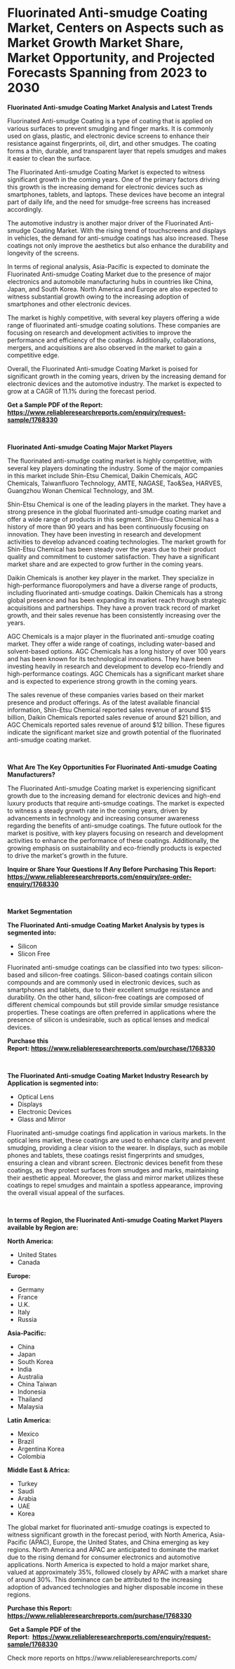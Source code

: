 <p><h1>Fluorinated Anti-smudge Coating Market, Centers on Aspects such as Market Growth Market Share, Market Opportunity, and Projected Forecasts Spanning from 2023 to 2030</h1></p><p><strong>Fluorinated Anti-smudge Coating Market Analysis and Latest Trends</strong></p>
<p><p>Fluorinated Anti-smudge Coating is a type of coating that is applied on various surfaces to prevent smudging and finger marks. It is commonly used on glass, plastic, and electronic device screens to enhance their resistance against fingerprints, oil, dirt, and other smudges. The coating forms a thin, durable, and transparent layer that repels smudges and makes it easier to clean the surface.</p><p>The Fluorinated Anti-smudge Coating Market is expected to witness significant growth in the coming years. One of the primary factors driving this growth is the increasing demand for electronic devices such as smartphones, tablets, and laptops. These devices have become an integral part of daily life, and the need for smudge-free screens has increased accordingly.</p><p>The automotive industry is another major driver of the Fluorinated Anti-smudge Coating Market. With the rising trend of touchscreens and displays in vehicles, the demand for anti-smudge coatings has also increased. These coatings not only improve the aesthetics but also enhance the durability and longevity of the screens.</p><p>In terms of regional analysis, Asia-Pacific is expected to dominate the Fluorinated Anti-smudge Coating Market due to the presence of major electronics and automobile manufacturing hubs in countries like China, Japan, and South Korea. North America and Europe are also expected to witness substantial growth owing to the increasing adoption of smartphones and other electronic devices.</p><p>The market is highly competitive, with several key players offering a wide range of fluorinated anti-smudge coating solutions. These companies are focusing on research and development activities to improve the performance and efficiency of the coatings. Additionally, collaborations, mergers, and acquisitions are also observed in the market to gain a competitive edge.</p><p>Overall, the Fluorinated Anti-smudge Coating Market is poised for significant growth in the coming years, driven by the increasing demand for electronic devices and the automotive industry. The market is expected to grow at a CAGR of 11.1% during the forecast period.</p></p>
<p><strong>Get a Sample PDF of the Report:&nbsp; <a href="https://www.reliableresearchreports.com/enquiry/request-sample/1768330">https://www.reliableresearchreports.com/enquiry/request-sample/1768330</a></strong></p>
<p>&nbsp;</p>
<p><strong>Fluorinated Anti-smudge Coating Major Market Players</strong></p>
<p><p>The fluorinated anti-smudge coating market is highly competitive, with several key players dominating the industry. Some of the major companies in this market include Shin-Etsu Chemical, Daikin Chemicals, AGC Chemicals, Taiwanfluoro Technology, AMTE, NAGASE, Tao&Sea, HARVES, Guangzhou Wonan Chemical Technology, and 3M.</p><p>Shin-Etsu Chemical is one of the leading players in the market. They have a strong presence in the global fluorinated anti-smudge coating market and offer a wide range of products in this segment. Shin-Etsu Chemical has a history of more than 90 years and has been continuously focusing on innovation. They have been investing in research and development activities to develop advanced coating technologies. The market growth for Shin-Etsu Chemical has been steady over the years due to their product quality and commitment to customer satisfaction. They have a significant market share and are expected to grow further in the coming years.</p><p>Daikin Chemicals is another key player in the market. They specialize in high-performance fluoropolymers and have a diverse range of products, including fluorinated anti-smudge coatings. Daikin Chemicals has a strong global presence and has been expanding its market reach through strategic acquisitions and partnerships. They have a proven track record of market growth, and their sales revenue has been consistently increasing over the years.</p><p>AGC Chemicals is a major player in the fluorinated anti-smudge coating market. They offer a wide range of coatings, including water-based and solvent-based options. AGC Chemicals has a long history of over 100 years and has been known for its technological innovations. They have been investing heavily in research and development to develop eco-friendly and high-performance coatings. AGC Chemicals has a significant market share and is expected to experience strong growth in the coming years.</p><p>The sales revenue of these companies varies based on their market presence and product offerings. As of the latest available financial information, Shin-Etsu Chemical reported sales revenue of around $15 billion, Daikin Chemicals reported sales revenue of around $21 billion, and AGC Chemicals reported sales revenue of around $12 billion. These figures indicate the significant market size and growth potential of the fluorinated anti-smudge coating market.</p></p>
<p>&nbsp;</p>
<p><strong>What Are The Key Opportunities For Fluorinated Anti-smudge Coating Manufacturers?</strong></p>
<p><p>The Fluorinated Anti-smudge Coating market is experiencing significant growth due to the increasing demand for electronic devices and high-end luxury products that require anti-smudge coatings. The market is expected to witness a steady growth rate in the coming years, driven by advancements in technology and increasing consumer awareness regarding the benefits of anti-smudge coatings. The future outlook for the market is positive, with key players focusing on research and development activities to enhance the performance of these coatings. Additionally, the growing emphasis on sustainability and eco-friendly products is expected to drive the market's growth in the future.</p></p>
<p><strong>Inquire or Share Your Questions If Any Before Purchasing This Report: <a href="https://www.reliableresearchreports.com/enquiry/pre-order-enquiry/1768330">https://www.reliableresearchreports.com/enquiry/pre-order-enquiry/1768330</a></strong></p>
<p>&nbsp;</p>
<p><strong>Market Segmentation</strong></p>
<p><strong>The Fluorinated Anti-smudge Coating Market Analysis by types is segmented into:</strong></p>
<p><ul><li>Silicon</li><li>Slicon Free</li></ul></p>
<p><p>Fluorinated anti-smudge coatings can be classified into two types: silicon-based and silicon-free coatings. Silicon-based coatings contain silicon compounds and are commonly used in electronic devices, such as smartphones and tablets, due to their excellent smudge resistance and durability. On the other hand, silicon-free coatings are composed of different chemical compounds but still provide similar smudge resistance properties. These coatings are often preferred in applications where the presence of silicon is undesirable, such as optical lenses and medical devices.</p></p>
<p><strong>Purchase this Report:&nbsp;<a href="https://www.reliableresearchreports.com/purchase/1768330">https://www.reliableresearchreports.com/purchase/1768330</a></strong></p>
<p>&nbsp;</p>
<p><strong>The Fluorinated Anti-smudge Coating Market Industry Research by Application is segmented into:</strong></p>
<p><ul><li>Optical Lens</li><li>Displays</li><li>Electronic Devices</li><li>Glass and Mirror</li></ul></p>
<p><p>Fluorinated anti-smudge coatings find application in various markets. In the optical lens market, these coatings are used to enhance clarity and prevent smudging, providing a clear vision to the wearer. In displays, such as mobile phones and tablets, these coatings resist fingerprints and smudges, ensuring a clean and vibrant screen. Electronic devices benefit from these coatings, as they protect surfaces from smudges and marks, maintaining their aesthetic appeal. Moreover, the glass and mirror market utilizes these coatings to repel smudges and maintain a spotless appearance, improving the overall visual appeal of the surfaces.</p></p>
<p>&nbsp;</p>
<p><strong>In terms of Region, the Fluorinated Anti-smudge Coating Market Players available by Region are:</strong></p>
<p>
    <p> <strong> North America: </strong>
        <ul>
            <li>United States</li>
            <li>Canada</li>
        </ul>
        </p> 
    <p> <strong> Europe: </strong>
        <ul>
            <li>Germany</li>
            <li>France</li>
            <li>U.K.</li>
            <li>Italy</li>
            <li>Russia</li>
        </ul>
        </p> 
    <p> <strong> Asia-Pacific: </strong>
        <ul>
            <li>China</li>
            <li>Japan</li>
            <li>South Korea</li>
            <li>India</li>
            <li>Australia</li>
            <li>China Taiwan</li>
            <li>Indonesia</li>
            <li>Thailand</li>
            <li>Malaysia</li>
        </ul>
        </p> 
    <p> <strong> Latin America: </strong>
        <ul>
            <li>Mexico</li>
            <li>Brazil</li>
            <li>Argentina Korea</li>
            <li>Colombia</li>
        </ul>
        </p> 
    <p> <strong> Middle East & Africa: </strong>
        <ul>
            <li>Turkey</li>
            <li>Saudi</li>
            <li>Arabia</li>
            <li>UAE</li>
            <li>Korea</li>
        </ul>
    </p>
    </p>
<p><p>The global market for fluorinated anti-smudge coatings is expected to witness significant growth in the forecast period, with North America, Asia-Pacific (APAC), Europe, the United States, and China emerging as key regions. North America and APAC are anticipated to dominate the market due to the rising demand for consumer electronics and automotive applications. North America is expected to hold a major market share, valued at approximately 35%, followed closely by APAC with a market share of around 30%. This dominance can be attributed to the increasing adoption of advanced technologies and higher disposable income in these regions.</p></p>
<p><strong>Purchase this Report: <a href="https://www.reliableresearchreports.com/purchase/1768330">https://www.reliableresearchreports.com/purchase/1768330</a></strong></p>
<p>&nbsp;<strong>Get a Sample PDF of the Report:&nbsp;&nbsp;<a href="https://www.reliableresearchreports.com/enquiry/request-sample/1768330">https://www.reliableresearchreports.com/enquiry/request-sample/1768330</a></strong></p>
<p><strong></strong></p>
<p>Check more reports on https://www.reliableresearchreports.com/</p>